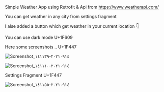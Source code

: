 Simple Weather App using Retrofit & Api from https://www.weatherapi.com/


You can get weather in any city from settings fragment


I alse added a button which get weather in your current location :point_down:


You can use dark mode U+1F609	


Here some screenshots .. U+1F447	

![Screenshot_٢٠٢١٠٩١٤-١٤١١٣٩](https://user-images.githubusercontent.com/68782059/133256269-d9af79e7-7c9d-4d54-9acc-3324b0811fb7.png)

![Screenshot_٢٠٢١٠٩١٤-١٤١١١٠](https://user-images.githubusercontent.com/68782059/133257274-b78bb49b-ceb5-42e4-ba9a-404347538032.png)

Settings Fragment U+1F447

![Screenshot_٢٠٢١٠٩١٤-١٤١١٥٥](https://user-images.githubusercontent.com/68782059/133257389-6cbc8179-11c7-45bd-91a9-ec98084d54e6.png)


